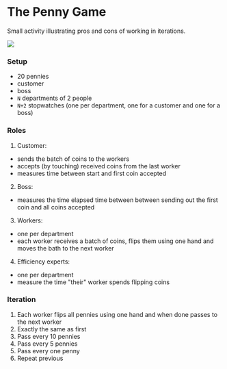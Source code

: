 # The Penny Game

Small activity illustrating pros and cons of working in iterations.

![](http://3.bp.blogspot.com/_nzj0JxErQqA/SRE2d1wQ-OI/AAAAAAAAALw/62B-OAbhJ4Q/s400/ScrumPennyBatchGame.png)

### Setup

- 20 pennies
- customer
- boss
- `N` departments of 2 people
- `N+2` stopwatches (one per department, one for a customer and one for a boss)

### Roles

1. Customer:
 - sends the batch of coins to the workers
 - accepts (by touching) received coins from the last worker
 - measures time between start and first coin accepted
2. Boss:
 - measures the time elapsed time between between sending out the first coin
 and all coins accepted
3. Workers:
 - one per department
 - each worker receives a batch of coins, flips them using one hand
 and moves the bath to the next worker
4. Efficiency experts:
 - one per department
 - measure the time "their" worker spends flipping coins

### Iteration

1. Each worker flips all pennies using one hand and when done passes to the
next worker
2. Exactly the same as first
3. Pass every 10 pennies
4. Pass every 5 pennies
5. Pass every one penny
6. Repeat previous
